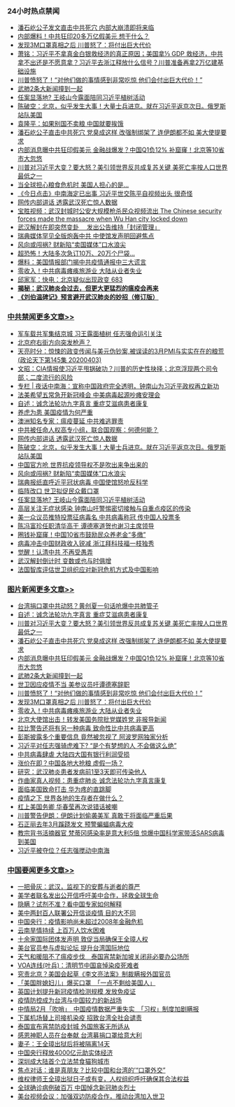 <div class="catlist">
<h3>24小时热点禁闻</h3>
<ul>
<li><a href="https://github.com/fqnews/bnews/blob/master/cbnews/20200403/1306140.md">潘石屹公子发文直击中共死穴 内部大崩溃即将来临</a></li>
<li><a href="https://github.com/fqnews/bnews/blob/master/cbnews/20200403/1305904.md">内部爆料！中共狂印20多万亿假美元 想干什么？</a></li>
<li><a href="https://github.com/fqnews/bnews/blob/master/topimagenews/20200403/1306139.md">发现3M口罩真相之后 川普怒了：将付出巨大代价</a></li>
<li><a href="https://github.com/fqnews/bnews/blob/master/cbnews/20200403/1305728.md">萧铭：习近平不拿真金白银救经济的真正原因；美国拿⅓ GDP 救经济，中共拿不出还是不愿意拿？习近平去浙江释放什么信号？川普准备再拿2万亿建基础设施 </a></li>
<li><a href="https://github.com/fqnews/bnews/blob/master/topimagenews/20200403/1306150.md">川普愤怒了！“对他们做的事情感到非常吃惊 他们会付出巨大代价！”</a></li>
<li><a href="https://github.com/fqnews/bnews/blob/master/topimagenews/20200403/1306183.md">武肺2条大新闻撞到一起</a></li>
<li><a href="https://github.com/fqnews/bnews/blob/master/cbnews/20200403/1306331.md">任案显落地? 王岐山今露面陪同习近平植树活动</a></li>
<li><a href="https://github.com/fqnews/bnews/blob/master/cbnews/20200403/1306366.md">陈破空：北京，似乎发生大事！大量士兵进京。就在习近平返京次日。俄罗斯站队美国 </a></li>
<li><a href="https://github.com/fqnews/bnews/blob/master/cbnews/20200403/1305712.md">袁隆平：如果别国不卖粮 中国就要挨饿</a></li>
<li><a href="https://github.com/fqnews/bnews/blob/master/topimagenews/20200403/1306368.md">潘石屹公子直击中共死穴 党臭成这样 改强制绑架了 连伊朗都不如 美大使提要求</a></li>
<li><a href="https://github.com/fqnews/bnews/blob/master/topimagenews/20200403/1306304.md">内部消息曝中共狂印假美元 金融战爆发？中国Q1负12% 补窟窿！北京等10省市大忽悠</a></li>
<li><a href="https://github.com/fqnews/bnews/blob/master/topimagenews/20200404/1306403.md">川普对习近平大变？要大怒？美引领世界反共成复苏关键 美死亡率按人口世界最低之一</a></li>
<li><a href="https://github.com/fqnews/bnews/blob/master/cnnews/20200403/1306178.md">当全球担心粮食危机时 美国人担心的是…</a></li>
<li><a href="https://github.com/fqnews/bnews/blob/master/bannedvideo/20200403/1306078.md">《今日点击》中南海定已出事 习近平世交陈平自视频出头 很奇怪 </a></li>
<li><a href="https://github.com/fqnews/bnews/blob/master/cbnews/20200404/1306318.md">网传内部讲话 透露武汉死亡惊人数据</a></li>
<li><a href="https://github.com/fqnews/bnews/blob/master/bannedvideo/20200403/1306074.md">宝胜视频：武汉封城时公安大规模枪杀民众视频流出 The Chinese security forces  made the massacre  when Wu Han city locked down</a></li>
<li><a href="https://github.com/fqnews/bnews/blob/master/headline/20200403/1306312.md">武汉解封在即突然变卦  　发出公告维持「封闭管理」</a></li>
<li><a href="https://github.com/fqnews/bnews/blob/master/cbnews/20200403/1306117.md">瑞典媒体罕见全版炮轰中共 中使馆发声明回避焦点</a></li>
<li><a href="https://github.com/fqnews/bnews/blob/master/cbnews/20200403/1306348.md">风向或闯祸? 财新陷“卖国媒体”口水浪尖</a></li>
<li><a href="https://github.com/fqnews/bnews/blob/master/cnnews/20200403/1305730.md">超恐怖！大陆多次急订10万、20万个尸袋…</a></li>
<li><a href="https://github.com/fqnews/bnews/blob/master/cbnews/20200403/1306194.md">爆料：美国情报部门揭中共疫情通报中三大谎言</a></li>
<li><a href="https://github.com/fqnews/bnews/blob/master/topimagenews/20200403/1305903.md">零收入！中共病毒瘫痪旅游业 大陆从业者失业</a></li>
<li><a href="https://github.com/fqnews/bnews/blob/master/bannedvideo/20200404/1306495.md">邱家军：快电：北京疑似出现政变  683 </a></li>
<li><b><a href="https://github.com/fqnews/bnews/blob/master/comments/20200211/1275071.md" target="_blank">揭秘：武汉肺炎会过去，但更大更猛烈的瘟疫会再来</a></b></li>
<li><b><a href="https://github.com/fqnews/bnews/blob/master/comments/20200207/1272816.md" target="_blank">《刘伯温碑记》预言避开武汉肺炎的妙招（修订版）</a></b></li>
</ul>
</div>

<div class="catlist">
<h3><a href="https://github.com/fqnews/bnews/blob/master/cbnews/" target="_blank">中共禁闻</a><span><a href="https://github.com/fqnews/bnews/blob/master/cbnews/" target="_blank" rel="nofollow">更多文章>></a></span></h3>
<ul>
<li><a href="https://github.com/fqnews/bnews/blob/master/cbnews/20200404/1306586.md" target="_blank">军车载共军集结京城 习王露面植树 任志强命运引关注</a></li>
<li><a href="https://github.com/fqnews/bnews/blob/master/cbnews/20200404/1306581.md" target="_blank">北京府右街方向突发枪声？</a></li>
<li><a href="https://github.com/fqnews/bnews/blob/master/cbnews/20200404/1306564.md" target="_blank">天亮时分：惊悚的政变传闻与美元伪钞案,被误读的3月PMI与实实在在的粮荒(政论天下第145集 20200403)</a></li>
<li><a href="https://github.com/fqnews/bnews/blob/master/cbnews/20200404/1306535.md" target="_blank">文昭：CIA情报使习近平甩锅破功？川普的历史性抉择；北京浮现两个司令部；二度流行的风险</a></li>
<li><a href="https://github.com/fqnews/bnews/blob/master/cbnews/20200404/1306523.md" target="_blank">专栏 | 夜话中南海：宣称中国政府完全透明，钟南山为习近平政权再立新功</a></li>
<li><a href="https://github.com/fqnews/bnews/blob/master/cbnews/20200404/1306497.md" target="_blank">法美希望五常急开新冠峰会 中美病毒起源吵瘫安理会</a></li>
<li><a href="https://github.com/fqnews/bnews/blob/master/comments/20200404/1306392.md" target="_blank">自述：诚念法轮功九字真言 重症艾滋病患者康复</a></li>
<li><a href="https://github.com/fqnews/bnews/blob/master/cbnews/20200404/1306329.md" target="_blank">养虎为患 美国疫情为何严重</a></li>
<li><a href="https://github.com/fqnews/bnews/blob/master/cbnews/20200404/1306327.md" target="_blank">澳洲知名专家：瘟疫蔓延 中共难逃罪责</a></li>
<li><a href="https://github.com/fqnews/bnews/blob/master/cbnews/20200404/1306264.md" target="_blank">中共被任命人权高专小组，联合国观察：何德何能？</a></li>
<li><a href="https://github.com/fqnews/bnews/blob/master/cbnews/20200404/1306318.md" target="_blank">网传内部讲话 透露武汉死亡惊人数据</a></li>
<li><a href="https://github.com/fqnews/bnews/blob/master/cbnews/20200403/1306366.md" target="_blank">陈破空：北京，似乎发生大事！大量士兵进京。就在习近平返京次日。俄罗斯站队美国</a></li>
<li><a href="https://github.com/fqnews/bnews/blob/master/cbnews/20200403/1306356.md" target="_blank">中国官方呛 世界抗疫领导权不是吹出来争出来的</a></li>
<li><a href="https://github.com/fqnews/bnews/blob/master/cbnews/20200403/1306348.md" target="_blank">风向或闯祸? 财新陷“卖国媒体”口水浪尖</a></li>
<li><a href="https://github.com/fqnews/bnews/blob/master/cbnews/20200403/1306347.md" target="_blank">瑞典报纸直呼近平冠状病毒 中国使馆怒呛反科学</a></li>
<li><a href="https://github.com/fqnews/bnews/blob/master/cbnews/20200403/1306337.md" target="_blank">临阵改口 世卫拟促民众戴口罩</a></li>
<li><a href="https://github.com/fqnews/bnews/blob/master/cbnews/20200403/1306331.md" target="_blank">任案显落地? 王岐山今露面陪同习近平植树活动</a></li>
<li><a href="https://github.com/fqnews/bnews/blob/master/cbnews/20200403/1306322.md" target="_blank">高层关注无症状感染 钟南山吁警惕密切接触与自重点疫区的传染</a></li>
<li><a href="https://github.com/fqnews/bnews/blob/master/cbnews/20200403/1306320.md" target="_blank">美一众议员推特投票征病毒名 中共病毒称冠 传中国人投票多</a></li>
<li><a href="https://github.com/fqnews/bnews/blob/master/cbnews/20200403/1306303.md" target="_blank">陈冯富珍任职清华高干 谭德塞道贺也谢习主席领导</a></li>
<li><a href="https://github.com/fqnews/bnews/blob/master/cbnews/20200403/1306286.md" target="_blank">圈钱补窟窿！中国10省市鼓励民众养老金“多缴”</a></li>
<li><a href="https://github.com/fqnews/bnews/blob/master/cbnews/20200403/1306252.md" target="_blank">病毒冲击中国财政收入锐减 浙江拜科技福一枝独秀</a></li>
<li><a href="https://github.com/fqnews/bnews/blob/master/cbnews/20200403/1306236.md" target="_blank">觉醒！认清中共 不再受愚弄</a></li>
<li><a href="https://github.com/fqnews/bnews/blob/master/cbnews/20200403/1306235.md" target="_blank">武汉解封倒计时 变数或也与时俱增</a></li>
<li><a href="https://github.com/fqnews/bnews/blob/master/cbnews/20200403/1306234.md" target="_blank">法国智库评估世卫组织应对新冠危机方式及中国影响</a></li>

</ul>
</div>
<div class="catlist">
<h3><a href="https://github.com/fqnews/bnews/blob/master/topimagenews/" target="_blank">图片新闻</a><span><a href="https://github.com/fqnews/bnews/blob/master/topimagenews/" target="_blank" rel="nofollow">更多文章>></a></span></h3>
<ul>
<li><a href="https://github.com/fqnews/bnews/blob/master/topimagenews/20200404/1306572.md" target="_blank">台湾捐口罩中共动怒？黄创夏一句话呛爆中共肺管子</a></li>
<li><a href="https://github.com/fqnews/bnews/blob/master/comments/20200404/1306392.md" target="_blank">自述：诚念法轮功九字真言 重症艾滋病患者康复</a></li>
<li><a href="https://github.com/fqnews/bnews/blob/master/topimagenews/20200404/1306403.md" target="_blank">川普对习近平大变？要大怒？美引领世界反共成复苏关键 美死亡率按人口世界最低之一</a></li>
<li><a href="https://github.com/fqnews/bnews/blob/master/topimagenews/20200403/1306368.md" target="_blank">潘石屹公子直击中共死穴 党臭成这样 改强制绑架了 连伊朗都不如 美大使提要求</a></li>
<li><a href="https://github.com/fqnews/bnews/blob/master/topimagenews/20200403/1306304.md" target="_blank">内部消息曝中共狂印假美元 金融战爆发？中国Q1负12% 补窟窿！北京等10省市大忽悠</a></li>
<li><a href="https://github.com/fqnews/bnews/blob/master/topimagenews/20200403/1306183.md" target="_blank">武肺2条大新闻撞到一起</a></li>
<li><a href="https://github.com/fqnews/bnews/blob/master/topimagenews/20200403/1306157.md" target="_blank">世卫因应疫情不当 美参议员吁谭德塞辞职</a></li>
<li><a href="https://github.com/fqnews/bnews/blob/master/topimagenews/20200403/1306150.md" target="_blank">川普愤怒了！“对他们做的事情感到非常吃惊 他们会付出巨大代价！”</a></li>
<li><a href="https://github.com/fqnews/bnews/blob/master/topimagenews/20200403/1306139.md" target="_blank">发现3M口罩真相之后 川普怒了：将付出巨大代价</a></li>
<li><a href="https://github.com/fqnews/bnews/blob/master/topimagenews/20200403/1305903.md" target="_blank">零收入！中共病毒瘫痪旅游业 大陆从业者失业</a></li>
<li><a href="https://github.com/fqnews/bnews/blob/master/topimagenews/20200403/1305551.md" target="_blank">北京大使馆出击！转发美国务院批党媒姓党 非报导新闻</a></li>
<li><a href="https://github.com/fqnews/bnews/blob/master/comments/20200402/1304735.md" target="_blank">拉比警告还将有另一种病毒 致命性比中共病毒更高</a></li>
<li><a href="https://github.com/fqnews/bnews/blob/master/topimagenews/20200402/1305316.md" target="_blank">彭斯披露多个重要信息 竟然被忽视了 阿波罗网独家分析</a></li>
<li><a href="https://github.com/fqnews/bnews/blob/master/topimagenews/20200402/1305250.md" target="_blank">习近平对任志强骑虎难下? “是个有梦想的人 不会做这么绝”</a></li>
<li><a href="https://github.com/fqnews/bnews/blob/master/topimagenews/20200402/1305194.md" target="_blank">中共病毒肆虐 大陆四大国有银行利润受损</a></li>
<li><a href="https://github.com/fqnews/bnews/blob/master/topimagenews/20200402/1305149.md" target="_blank">涨价在即？中国各地大抢粮 虚假一场？</a></li>
<li><a href="https://github.com/fqnews/bnews/blob/master/topimagenews/20200402/1305108.md" target="_blank">研究：武汉肺炎患者发病前1至3天即可传染他人</a></li>
<li><a href="https://github.com/fqnews/bnews/blob/master/comments/20200402/1304918.md" target="_blank">作曲家真人视频：患重症肺炎 诚念法轮功九字真言康复</a></li>
<li><a href="https://github.com/fqnews/bnews/blob/master/topimagenews/20200402/1305072.md" target="_blank">面临美国致命打击 华为疼的直跳脚</a></li>
<li><a href="https://github.com/fqnews/bnews/blob/master/topimagenews/20200402/1305044.md" target="_blank">疫情之下 世界各地的生存者在做什么？</a></li>
<li><a href="https://github.com/fqnews/bnews/blob/master/topimagenews/20200402/1305019.md" target="_blank">杠上美国务卿 华春莹再次说错话被嘲</a></li>
<li><a href="https://github.com/fqnews/bnews/blob/master/topimagenews/20200402/1304965.md" target="_blank">川普警告伊朗：伊朗计划偷袭美军 真敢干将面临严重后果</a></li>
<li><a href="https://github.com/fqnews/bnews/blob/master/topimagenews/20200402/1304964.md" target="_blank">石正丽去年3月蹊跷发文 预警蝙蝠病毒大疫</a></li>
<li><a href="https://github.com/fqnews/bnews/blob/master/topimagenews/20200402/1304732.md" target="_blank">教宗背书活摘器官 梵蒂冈感染率是意大利5倍 惊爆中国科学家带活SARS病毒到美国</a></li>
<li><a href="https://github.com/fqnews/bnews/blob/master/topimagenews/20200402/1304715.md" target="_blank">习近平被夺位？任志强搅动中南海</a></li>

</ul>
</div>
<div class="catlist">
<h3><a href="https://github.com/fqnews/bnews/blob/master/headline/" target="_blank">中国要闻</a><span><a href="https://github.com/fqnews/bnews/blob/master/headline/" target="_blank" rel="nofollow">更多文章>></a></span></h3>
<ul>
<li><a href="https://github.com/fqnews/bnews/blob/master/headline/20200404/1306557.md" target="_blank">一把骨灰：武汉，监视下的安葬与逝者的尊严</a></li>
<li><a href="https://github.com/fqnews/bnews/blob/master/headline/20200404/1306490.md" target="_blank">美学者联名发出公开信呼吁美中合作，拯救全球生命</a></li>
<li><a href="https://github.com/fqnews/bnews/blob/master/headline/20200404/1306489.md" target="_blank">隐瞒？试剂不准？看中国专家如何解释</a></li>
<li><a href="https://github.com/fqnews/bnews/blob/master/headline/20200404/1306488.md" target="_blank">美中两封百人联署公开信谈疫情 目的大不同</a></li>
<li><a href="https://github.com/fqnews/bnews/blob/master/headline/20200404/1306454.md" target="_blank">中国央行：疫情影响尚未超过2008年金融危机</a></li>
<li><a href="https://github.com/fqnews/bnews/blob/master/headline/20200404/1306453.md" target="_blank">云南旱情持续  上百万人饮水困难</a></li>
<li><a href="https://github.com/fqnews/bnews/blob/master/headline/20200404/1306452.md" target="_blank">十余家国际团体发声明  敦促当局确保王全璋人权</a></li>
<li><a href="https://github.com/fqnews/bnews/blob/master/headline/20200404/1306451.md" target="_blank">美台官员参与虚拟论坛  提升台湾国际地位</a></li>
<li><a href="https://github.com/fqnews/bnews/blob/master/headline/20200404/1306434.md" target="_blank">天气和暖阻不了瘟疫步伐　泰国宵禁新加坡关闭非必要办公场所</a></li>
<li><a href="https://github.com/fqnews/bnews/blob/master/headline/20200404/1306425.md" target="_blank">VOA连线(叶兵)：清明节中国哀悼染疫死难者</a></li>
<li><a href="https://github.com/fqnews/bnews/blob/master/headline/20200404/1306424.md" target="_blank">究责北京？美国会起草《李文亮法案》制裁瞒报外国官员</a></li>
<li><a href="https://github.com/fqnews/bnews/blob/master/headline/20200404/1306423.md" target="_blank">「美国胖媳妇儿」爆买口罩　「一点不剩给美国人」</a></li>
<li><a href="https://github.com/fqnews/bnews/blob/master/headline/20200404/1306412.md" target="_blank">英国计划提升新冠疫情检测规模   发放免疫证</a></li>
<li><a href="https://github.com/fqnews/bnews/blob/master/headline/20200404/1306402.md" target="_blank">疫情防控成为台湾与中国较力的新战场</a></li>
<li><a href="https://github.com/fqnews/bnews/blob/master/headline/20200404/1306401.md" target="_blank">中情局2月「吹哨」　中国疫情数据严重失实　「习权」制度加剧瞒报</a></li>
<li><a href="https://github.com/fqnews/bnews/blob/master/headline/20200404/1306399.md" target="_blank">下属机场替上司接机染疫  招致台湾全社会谴责</a></li>
<li><a href="https://github.com/fqnews/bnews/blob/master/headline/20200404/1306398.md" target="_blank">泰国宣布宵禁防疫封城    外国旅客无所适从</a></li>
<li><a href="https://github.com/fqnews/bnews/blob/master/headline/20200404/1306397.md" target="_blank">感恩神职人员在台奉献 台湾募捐口罩给意大利</a></li>
<li><a href="https://github.com/fqnews/bnews/blob/master/headline/20200404/1306389.md" target="_blank">妻子：王全璋出狱后将被隔离14天</a></li>
<li><a href="https://github.com/fqnews/bnews/blob/master/headline/20200404/1306388.md" target="_blank">中国央行释放4000亿元助实体经济</a></li>
<li><a href="https://github.com/fqnews/bnews/blob/master/headline/20200404/1306387.md" target="_blank">深圳成大陆首个立法禁食猫狗城市</a></li>
<li><a href="https://github.com/fqnews/bnews/blob/master/headline/20200404/1306379.md" target="_blank">焦点对话：谁是真朋友？比较中国和台湾的’“口罩外交”</a></li>
<li><a href="https://github.com/fqnews/bnews/blob/master/headline/20200403/1306370.md" target="_blank">维权律师王全璋出狱日子或有变，人权组织呼吁确保其合法权益</a></li>
<li><a href="https://github.com/fqnews/bnews/blob/master/headline/20200403/1306363.md" target="_blank">全球确诊病例破百万  中国悼念新冠肺炎烈士</a></li>
<li><a href="https://github.com/fqnews/bnews/blob/master/headline/20200403/1306351.md" target="_blank">美台视频会议：加强双边防疫合作，推动台湾加入世卫</a></li>

</ul>
</div>